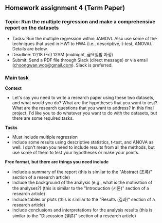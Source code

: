 ## Homework assignment 4 (Term Paper)

### Topic: Run the multiple regression and make a comprehensive report on the datasets

- Tasks: Run the multiple regression within JAMOVI. Also use some of the techniques that used in HW1 to HW4 (i.e., descriptive, t-test, ANOVA). Details are below.
- Deadline: 12/18 (Fri) 12AM (midnight, 금요일밤 자정)
- Submit: Send a PDF file through Slack (direct message) or via email (choongwan.woo@gmail.com). Slack is preferred. 


### Main task

**Context**

- Let's say you need to write a research paper using these two datasets, and what would you do? What are the hypotheses that you want to test? What are the research questions that you want to address? In this final project, I'd like you to do whatever you want to do with the datasets, but there are some required tasks. 

**Tasks**

- Must include multiple regression 
- Include some results using descriptive statistics, t-test, and ANOVA as well. I don't mean you need to include results from all the methods, but use some of them to test your hypotheses or make your points.

**Free format, but there are things you need include**

- Include a summary of the report (this is similar to the "Abstract (초록)" section of a research article)
- Include the background of the analysis (e.g., what is the motivation of the analyses?) (this is similar to the "Introduction (서론)" section of a research article)
- Include tables or plots (this is similar to the "Results (결과)" section of a research article)
- Include conclusions and interpretations for the analysis results (this is similar to the "Discussion (결론)" section of a research article)